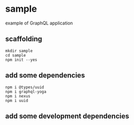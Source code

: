 # sample

example of GraphQL application

## scaffolding

```shell
mkdir sample
cd sample
npm init --yes
```

## add some dependencies

```shell
npm i @types/uuid
npm i graphql-yoga
npm i nexus
npm i uuid
```

## add some development dependencies

```shell

```
